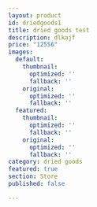 ```yaml
---
layout: product
id: driedgoods1
title: dried goods test
description: dlkajf
price: "12556"
images:
  default:
    thumbnail:
      optimized: ''
      fallback: ''
    original:
      optimized: ''
      fallback: ''
  featured:
    thumbnail:
      optimized: ''
      fallback: ''
    original:
      optimized: ''
      fallback: ''
category: dried goods
featured: true
section: Store
published: false

---
```

